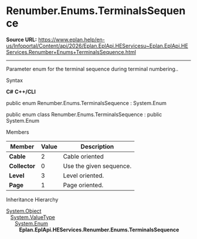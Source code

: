 # Renumber.Enums.TerminalsSequence

**Source URL:** https://www.eplan.help/en-us/Infoportal/Content/api/2026/Eplan.EplApi.HEServicesu~Eplan.EplApi.HEServices.Renumber+Enums+TerminalsSequence.html

---

Parameter enum for the terminal sequence during terminal numbering..

Syntax

**C#**
**C++/CLI**


public enum Renumber.Enums.TerminalsSequence : System.Enum

public enum class Renumber.Enums.TerminalsSequence : public System.Enum


Members

| Member | Value | Description |
| --- | --- | --- |
| **Cable** | 2 | Cable oriented |
| **Collector** | 0 | Use the given sequence. |
| **Level** | 3 | Level oriented. |
| **Page** | 1 | Page oriented. |

Inheritance Hierarchy

[System.Object](#)  
   [System.ValueType](#)  
      [System.Enum](#)  
         **Eplan.EplApi.HEServices.Renumber.Enums.TerminalsSequence**
